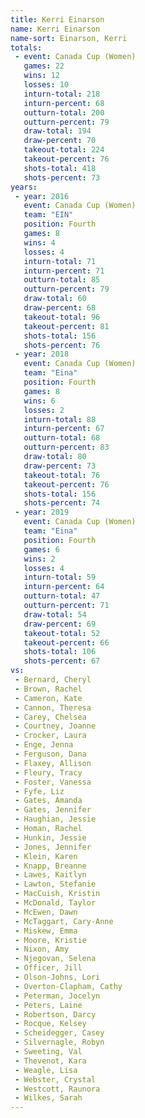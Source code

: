 ```yaml
---
title: Kerri Einarson
name: Kerri Einarson
name-sort: Einarson, Kerri
totals:
 - event: Canada Cup (Women)
   games: 22
   wins: 12
   losses: 10
   inturn-total: 218
   inturn-percent: 68
   outturn-total: 200
   outturn-percent: 79
   draw-total: 194
   draw-percent: 70
   takeout-total: 224
   takeout-percent: 76
   shots-total: 418
   shots-percent: 73
years:
 - year: 2016
   event: Canada Cup (Women)
   team: "EIN"
   position: Fourth
   games: 8
   wins: 4
   losses: 4
   inturn-total: 71
   inturn-percent: 71
   outturn-total: 85
   outturn-percent: 79
   draw-total: 60
   draw-percent: 68
   takeout-total: 96
   takeout-percent: 81
   shots-total: 156
   shots-percent: 76
 - year: 2018
   event: Canada Cup (Women)
   team: "Eina"
   position: Fourth
   games: 8
   wins: 6
   losses: 2
   inturn-total: 88
   inturn-percent: 67
   outturn-total: 68
   outturn-percent: 83
   draw-total: 80
   draw-percent: 73
   takeout-total: 76
   takeout-percent: 76
   shots-total: 156
   shots-percent: 74
 - year: 2019
   event: Canada Cup (Women)
   team: "Eina"
   position: Fourth
   games: 6
   wins: 2
   losses: 4
   inturn-total: 59
   inturn-percent: 64
   outturn-total: 47
   outturn-percent: 71
   draw-total: 54
   draw-percent: 69
   takeout-total: 52
   takeout-percent: 66
   shots-total: 106
   shots-percent: 67
vs:
 - Bernard, Cheryl
 - Brown, Rachel
 - Cameron, Kate
 - Cannon, Theresa
 - Carey, Chelsea
 - Courtney, Joanne
 - Crocker, Laura
 - Enge, Jenna
 - Ferguson, Dana
 - Flaxey, Allison
 - Fleury, Tracy
 - Foster, Vanessa
 - Fyfe, Liz
 - Gates, Amanda
 - Gates, Jennifer
 - Haughian, Jessie
 - Homan, Rachel
 - Hunkin, Jessie
 - Jones, Jennifer
 - Klein, Karen
 - Knapp, Breanne
 - Lawes, Kaitlyn
 - Lawton, Stefanie
 - MacCuish, Kristin
 - McDonald, Taylor
 - McEwen, Dawn
 - McTaggart, Cary-Anne
 - Miskew, Emma
 - Moore, Kristie
 - Nixon, Amy
 - Njegovan, Selena
 - Officer, Jill
 - Olson-Johns, Lori
 - Overton-Clapham, Cathy
 - Peterman, Jocelyn
 - Peters, Laine
 - Robertson, Darcy
 - Rocque, Kelsey
 - Scheidegger, Casey
 - Silvernagle, Robyn
 - Sweeting, Val
 - Thevenot, Kara
 - Weagle, Lisa
 - Webster, Crystal
 - Westcott, Raunora
 - Wilkes, Sarah
---
```

